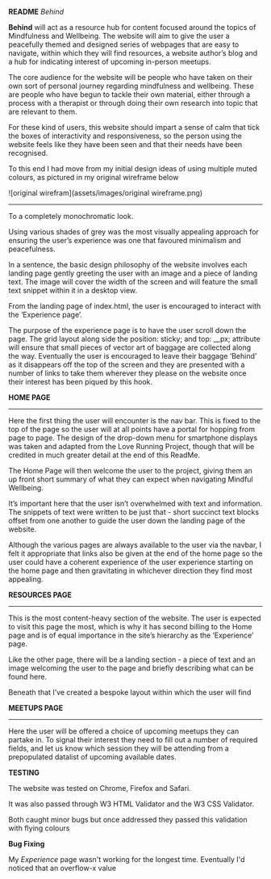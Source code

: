 **README**
*Behind*

**Behind** will act as a resource hub for content focused around the topics of Mindfulness and Wellbeing. The website will aim to give the user a peacefully themed and designed series of webpages that are easy to navigate, within which they will find resources, a website author’s blog and a hub for indicating interest of upcoming in-person meetups.

The core audience for the website will be people who have taken on their own sort of personal journey regarding mindfulness and wellbeing. These are people who have begun to tackle their own material, either through a process with a therapist or through doing their own research into topic that are relevant to them.

For these kind of users, this website should impart a sense of calm that tick the boxes of interactivity and responsiveness, so the person using the website feels like they have been seen and that their needs have been recognised.

To this end I had move from my initial design ideas of using multiple muted colours, as pictured in my original wireframe below

![original wirefram](assets/images/original wireframe.png)
*********


To a completely monochromatic look.


Using various shades of grey was the most visually appealing approach for ensuring the user’s experience was one that favoured minimalism and peacefulness.


In a sentence, the basic design philosophy of the website involves each landing page gently greeting the user with an image and a piece of landing text. The image will cover the width of the screen and will feature the small text snippet within it in a desktop view.

From the landing page of index.html, the user is encouraged to interact with the ‘Experience page’.

The purpose of the experience page is to have the user scroll down the page. The grid layout along side the position: sticky; and top: __px; attribute will ensure that small pieces of vector art of baggage are collected along the way. Eventually the user is encouraged to leave their baggage ‘Behind’ as it disappears off the top of the screen and they are presented with a number of links to take them wherever they please on the website once their interest has been piqued by this hook.






**HOME PAGE**

*****

Here the first thing the user will encounter is the nav bar. This is fixed to the top of the page so the user will at all points have a portal for hopping from page to page. The design of the drop-down menu for smartphone displays was taken and adapted from the Love Running Project, though that will be credited in much greater detail at the end of this ReadMe.

The Home Page will then welcome the user to the project, giving them an up front short summary of what they can expect when navigating Mindful Wellbeing.

It’s important here that the user isn’t overwhelmed with text and information. The snippets of text were written to be just that - short succinct text blocks offset from one another to guide the user down the landing page of the website.

Although the various pages are always available to the user via the navbar, I felt it appropriate that links also be given at the end of the home page so the user could have a coherent experience of the user experience starting on the home page and then gravitating in whichever direction they find most appealing.

**RESOURCES PAGE**

*****

This is the most content-heavy section of the website. The user is expected to visit this page the most, which is why it has second billing to the Home page and is of equal importance in the site’s hierarchy as the ‘Experience’ page.

Like the other page, there will be a landing section - a piece of text and an image welcoming the user to the page and briefly describing what can be found here.

Beneath that I’ve created a bespoke layout within which the user will find 

**MEETUPS PAGE**


****

Here the user will be offered a choice of upcoming meetups they can partake in. To signal their interest they need to fill out a number of required fields, and let us know which session they will be attending from a prepopulated datalist of upcoming available dates.



**TESTING**

The website was tested on Chrome, Firefox and Safari.

It was also passed through W3 HTML Validator and the W3 CSS Validator.

Both caught minor bugs but once addressed they passed this validation with flying colours



**Bug Fixing**

My *Experience* page wasn't working for the longest time. Eventually I'd noticed that an overflow-x value
